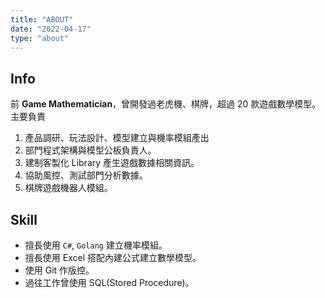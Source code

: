 ```yaml
---
title: "ABOUT"
date: "2022-04-17"
type: "about"
---
```


## Info

前 **Game Mathematician**，曾開發過⽼虎機、棋牌，超過 20 款遊戲數學模型。主要負責

1. 產品調研、玩法設計、模型建⽴與機率模組產出
2. 部⾨程式架構與模型公板負責⼈。
3. 建制客製化 Library 產⽣遊戲數據相關資訊。
4. 協助⾵控、測試部門分析數據。
5. 棋牌遊戲機器人模組。

## Skill
+ 擅長使用 `C#`, `Golang` 建立機率模組。
+ 擅長使用 Excel 搭配內建公式建立數學模型。
+ 使用 Git 作版控。
+ 過往工作曾使用 SQL(Stored Procedure)。
